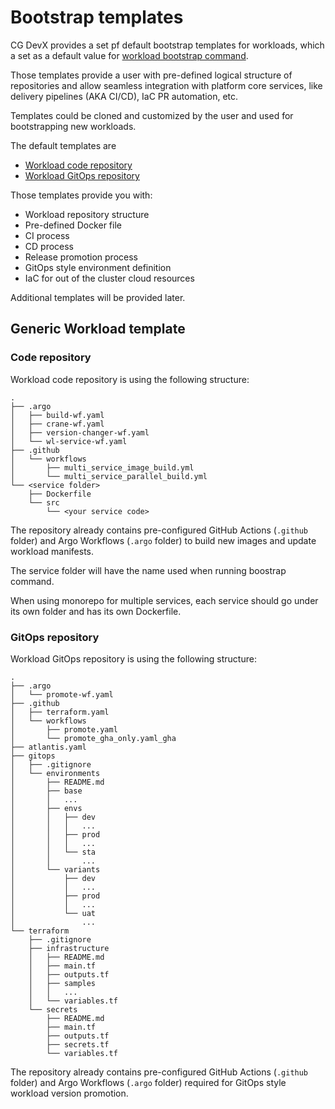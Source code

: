 # Bootstrap templates

CG DevX provides a set pf default bootstrap templates for workloads, which a set as a default value
for [workload bootstrap command](./cli_commands.md#bootstrap).

Those templates provide a user with pre-defined logical structure of repositories
and allow seamless integration with platform core services, like delivery pipelines (AKA CI/CD), IaC PR automation, etc.

Templates could be cloned and customized by the user and used for bootstrapping new workloads.

The default templates are

- [Workload code repository](https://github.com/CloudGeometry/cg-devx-wl-template)
- [Workload GitOps repository](https://github.com/CloudGeometry/cg-devx-wl-gitops-template)

Those templates provide you with:

- Workload repository structure
- Pre-defined Docker file
- CI process
- CD process
- Release promotion process
- GitOps style environment definition
- IaC for out of the cluster cloud resources

Additional templates will be provided later.

## Generic Workload template

### Code repository

Workload code repository is using the following structure:

```
.
├── .argo
│   ├── build-wf.yaml
│   ├── crane-wf.yaml
│   ├── version-changer-wf.yaml
│   └── wl-service-wf.yaml
├── .github
│   └── workflows
│       ├── multi_service_image_build.yml
│       └── multi_service_parallel_build.yml
└── <service folder>
    ├── Dockerfile
    └── src
        └── <your service code>

```

The repository already contains pre-configured GitHub Actions (`.github` folder) and Argo Workflows (`.argo` folder)
to build new images and update workload manifests.

The service folder will have the name used when running boostrap command.

When using monorepo for multiple services,
each service should go under its own folder and has its own Dockerfile.

### GitOps repository

Workload GitOps repository is using the following structure:

```
.
├── .argo
│   └── promote-wf.yaml
├── .github
│   ├── terraform.yaml
│   └── workflows
│       ├── promote.yaml
│       └── promote_gha_only.yaml_gha
├── atlantis.yaml
├── gitops
│   ├── .gitignore
│   └── environments
│       ├── README.md
│       ├── base
│       │   ...
│       ├── envs
│       │   ├── dev
│       │   │   ...
│       │   ├── prod
│       │   │   ...
│       │   └── sta
│       │       ...
│       └── variants
│           ├── dev
│           │   ...
│           ├── prod
│           │   ...
│           └── uat
│               ...
└── terraform
    ├── .gitignore
    ├── infrastructure
    │   ├── README.md
    │   ├── main.tf
    │   ├── outputs.tf
    │   ├── samples
    │   │   ...
    │   └── variables.tf
    └── secrets
        ├── README.md
        ├── main.tf
        ├── outputs.tf
        ├── secrets.tf
        └── variables.tf
```

The repository already contains pre-configured GitHub Actions (`.github` folder) and Argo Workflows (`.argo` folder)
required for GitOps style workload version promotion.